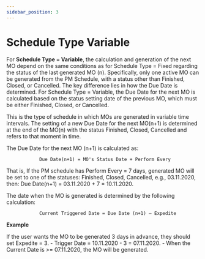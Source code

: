 ```yaml
---
sidebar_position: 3
---
```


# Schedule Type Variable

For **Schedule Type = Variable**, the calculation and generation of the next MO depend on the same conditions as for Schedule Type = Fixed regarding the status of the last generated MO (n). Specifically, only one active MO can be generated from the PM Schedule, with a status other than Finished, Closed, or Cancelled. The key difference lies in how the Due Date is determined. For Schedule Type = Variable, the Due Date for the next MO is calculated based on the status setting date of the previous MO, which must be either Finished, Closed, or Cancelled.

This is the type of schedule in which MOs are generated in variable time intervals. The setting of a new Due Date for the next MO(n+1) is determined at the end of the MO(n) with the status Finished, Closed, Cancelled and refers to that moment in time.

The Due Date for the next MO (n+1) is calculated as:

```text
            Due Date(n+1) = MO's Status Date + Perform Every
```

That is, If the PM schedule has Perform Every = 7 days, generated MO will be set to one of the statuses: Finished, Closed, Cancelled, e.g., 03.11.2020, then: Due Date(n+1) = 03.11.2020 + 7 = 10.11.2020.

The date when the MO is generated is determined by the following calculation:

```text
            Current Triggered Date = Due Date (n+1) – Expedite
```

**Example**

If the user wants the MO to be generated 3 days in advance, they should set Expedite = 3.
    - Trigger Date = 10.11.2020 - 3 = 07.11.2020.
    - When the Current Date is >= 07.11.2020, the MO will be generated.
